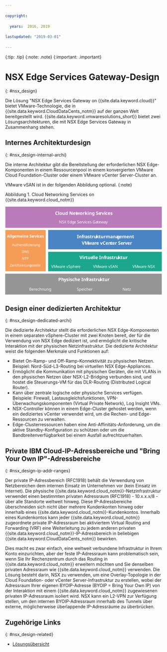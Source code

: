 ```yaml
---

copyright:

  years:  2016, 2019

lastupdated: "2019-03-01"

---
```


{:tip: .tip}
{:note: .note}
{:important: .important}

# NSX Edge Services Gateway-Design
{: #nsx_design}

Die Lösung "NSX Edge Services Gateway on {{site.data.keyword.cloud}}" bietet VMware-Technologie, die in {{site.data.keyword.CloudDataCents_notm}} auf der ganzen Welt bereitgestellt wird. {{site.data.keyword.vmwaresolutions_short}} bietet zwei Lösungsarchitekturen, die mit NSX Edge Services Gateway in Zusammenhang stehen.

## Internes Architekturdesign
{: #nsx_design-internal-archi}

Die interne Architektur gibt die Bereitstellung der erforderlichen NSX Edge-Komponenten in einem Ressourcenpool in einem konvergierten VMware Cloud Foundation-Cluster oder einem VMware vCenter Server-Cluster an.

VMware vSAN ist in der folgenden Abbildung optional.
{:note}

Abbildung 1. Cloud Networking Services on {{site.data.keyword.cloud_notm}}

![Cloud Networking Services-Architektur](architecture.svg "Cloud Networking Services-Architektur")

## Design einer dedizierten Architektur
{: #nsx_design-dedicated-archi}

Die dedizierte Architektur stellt die erforderlichen NSX Edge-Komponenten in einem separaten vSphere-Cluster mit zwei Knoten bereit, der für die Verwendung von NSX Edge dediziert ist, und ermöglicht die kritische Interaktion mit der physischen Netzinfrastruktur. Die dedizierte Architektur weist die folgenden Merkmale und Funktionen auf:

* Bietet On-Ramp- und Off-Ramp-Konnektivität zu physischen Netzen. Beispiel: Nord-Süd-L3-Routing bei virtuellen NSX Edge-Appliances.
* Ermöglicht die Kommunikation mit physischen Geräten, die mit VLANs in den physischen Netzen über NSX-L2-Bridging verbunden sind, und hostet die Steuerungs-VM für das DLR-Routing (Distributed Logical Router).
* Kann über zentrale logische oder physische Services verfügen. Beispiele: Firewall, Lastausgleichsfunktionen, VPN-Überwachungskomponenten (Virtual Private Network), Log Insight VMs.
* NSX-Controller können in einem Edge-Cluster gehostet werden, wenn ein dediziertes vCenter verwendet wird, um die Rechen- und Edge-Ressourcen zu verwalten.
* Edge-Clusterressourcen haben eine Anti-Affinitäts-Anforderung, um die aktive Standby-Konfiguration zu schützen oder um die Bandbreitenverfügbarkeit bei einem Ausfall aufrechtzuerhalten.

## Private IBM Cloud-IP-Adressbereiche und "Bring Your Own IP"-Adressbereiche
{: #nsx_design-ip-addr-ranges}

Der private IP-Adressbereich (RFC1918) behält die Verwendung von Netzbereichen dem internen Einsatz im Unternehmen vor (kein Einsatz im Internet). Die physische {{site.data.keyword.cloud_notm}}-Netzinfrastruktur verwendet einen bestimmten privaten Adressraum (RFC1918) - 10.x.x.x/8 - über alle Standorte weltweit hinweg. Diese IP-Adressbereiche überschneiden sich nicht über mehrere Kundenkonten hinweg oder innerhalb eines {{site.data.keyword.cloud_notm}}-Kundenkontos. Innerhalb eines Kundenkontos kann jeder {{site.data.keyword.cloud_notm}} zugeordnete private IP-Adressraum bei aktiviertem Virtual Routing and Forwarding (VRF) eine Weiterleitung zu jedem anderen privaten {{site.data.keyword.cloud_notm}}-IP-Adressbereich in beliebigen {{site.data.keyword.CloudDataCents_notm}} bewirken. 

Dies macht es zwar einfach, eine weltweit verbundene Infrastruktur in Ihrem Konto einzurichten, aber der feste IP-Adressraum kann problematisch sein, wenn Sie Ihr Rechenzentrum durch das Routing in {{site.data.keyword.cloud_notm}} erweitern möchten und Sie denselben privaten Adressraum wie {{site.data.keyword.cloud_notm}} verwenden. Die Lösung besteht darin, NSX zu verwenden, um eine Overlay-Topologie in der Cloud Foundation- oder vCenter Server-Infrastruktur zu erstellen, wobei der Adressraum Ihrer eigenen BYOIP-Adresse (BYOIP = Bring Your Own IP) von der Interaktion mit einem {{site.data.keyword.cloud_notm}} zugewiesenen privaten IP-Adressraum isoliert wird. NSX kann ein L2-VPN zur Verfügung stellen, um den internen BYOIP-Adressraum innerhalb des Tunnels über externe, möglicherweise überlappende IP-Adressräume zu überbrücken.

## Zugehörige Links
{: #nsx_design-related}

* [Lösungsübersicht](/docs/services/vmwaresolutions/archiref/solution?topic=vmware-solutions-solution_overview)
